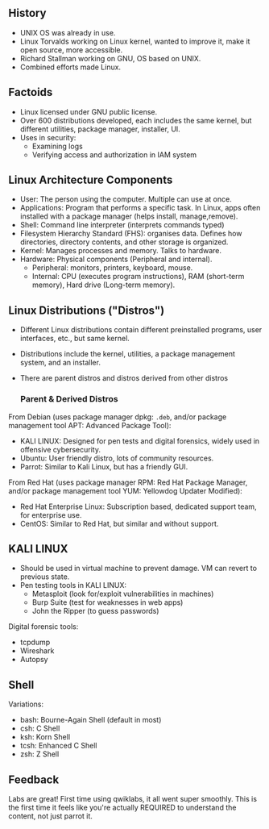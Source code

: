 ## History

- UNIX OS was already in use.
- Linux Torvalds working on Linux kernel, wanted to improve it, make it open source, more accessible.
- Richard Stallman working on GNU, OS based on UNIX.
- Combined efforts made Linux.

## Factoids

- Linux licensed under GNU public license.
- Over 600 distributions developed, each includes the same kernel, but different utilities, package manager, installer, UI.
- Uses in security:
  - Examining logs
  - Verifying access and authorization in IAM system

## Linux Architecture Components

- User: The person using the computer. Multiple can use at once.
- Applications: Program that performs a specific task. In Linux, apps often installed with a package manager (helps install, manage,remove).
- Shell: Command line interpreter (interprets commands typed)
- Filesystem Hierarchy Standard (FHS): organises data. Defines how directories, directory contents, and other storage is organized.
- Kernel: Manages processes and memory. Talks to hardware.
- Hardware: Physical components (Peripheral and internal).
  - Peripheral: monitors, printers, keyboard, mouse.
  - Internal: CPU (executes program instructions), RAM (short-term memory), Hard drive (Long-term memory). 

## Linux Distributions ("Distros")

- Different Linux distributions contain different preinstalled programs, user interfaces, etc., but same kernel. 
- Distributions include the kernel, utilities, a package management system, and an installer.
- There are parent distros and distros derived from other distros
  
  ### Parent & Derived Distros
  
From Debian (uses package manager dpkg: `.deb`, and/or package management tool APT: Advanced Package Tool):

- KALI LINUX: Designed for pen tests and digital forensics, widely used in offensive cybersecurity.
- Ubuntu: User friendly distro, lots of community resources.
- Parrot: Similar to Kali Linux, but has a friendly GUI.

From Red Hat (uses package manager RPM: Red Hat Package Manager, and/or package management tool YUM: Yellowdog Updater Modified):

- Red Hat Enterprise Linux: Subscription based, dedicated support team, for enterprise use.
- CentOS: Similar to Red Hat, but similar and without support.

## KALI LINUX 
- Should be used in virtual machine to prevent damage. VM can revert to previous state.
- Pen testing tools in KALI LINUX:
  - Metasploit (look for/exploit vulnerabilities in machines)
  - Burp Suite (test for weaknesses in web apps)
  - John the Ripper (to guess passwords)

Digital forensic tools:

- tcpdump
- Wireshark
- Autopsy

## Shell

Variations:

- bash: Bourne-Again Shell (default in most)
- csh: C Shell
- ksh: Korn Shell
- tcsh: Enhanced C Shell
- zsh: Z Shell

## Feedback

Labs are great! First time using qwiklabs, it all went super smoothly. This is the first time it feels like you're actually REQUIRED to understand the content, not just parrot it.
